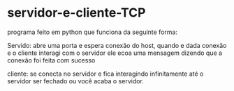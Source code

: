 # servidor-e-cliente-TCP

programa feito em python que funciona da seguinte forma:

Servido:
 abre uma porta e espera conexão do host, quando e dada conexão 
 e o cliente interagi com o servidor ele ecoa uma mensagem dizendo que 
 a conexão foi feita com sucesso

cliente:
 se conecta no servidor e fica interagindo infinitamente até
 o servidor ser fechado ou você acaba o servidor.
